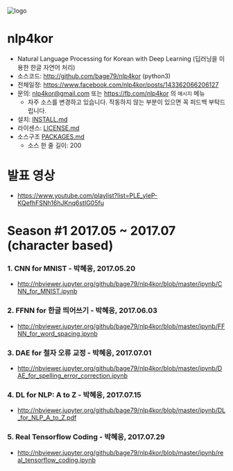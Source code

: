 ![logo](https://github.com/bage79/nlp4kor/raw/master/ipynb/img/nlp4kor.png)

# nlp4kor
- Natural Language Processing for Korean with Deep Learning (딥러닝을 이용한 한글 자연어 처리)
- 소스코드: http://github.com/bage79/nlp4kor (python3)
- 전체일정: https://www.facebook.com/nlp4kor/posts/143362066206127
- 문의: nlp4kor@gmail.com 또는 https://fb.com/nlp4kor 의 `메시지` 메뉴
    - 자주 소스를 변경하고 있습니다. 작동하지 않는 부분이 있으면 꼭 피드백 부탁드립니다.
- 설치: [INSTALL.md](https://github.com/bage79/nlp4kor/blob/master/INSTALL.md)
- 라이센스: [LICENSE.md](https://github.com/bage79/nlp4kor/blob/master/LICENSE.md)
- 소스구조 [PACKAGES.md](https://github.com/bage79/nlp4kor/blob/master/PACKAGES.md)
    - 소스 한 줄 길이: 200

# 발표 영상
- https://www.youtube.com/playlist?list=PLE_yleP-KQefhFSNh16hJKnq6stIG05fu

# Season #1 2017.05 ~ 2017.07 (character based)

### 1. CNN for MNIST - 박혜웅, 2017.05.20
- http://nbviewer.jupyter.org/github/bage79/nlp4kor/blob/master/ipynb/CNN_for_MNIST.ipynb

### 2. FFNN for 한글 띄어쓰기 - 박혜웅, 2017.06.03
- http://nbviewer.jupyter.org/github/bage79/nlp4kor/blob/master/ipynb/FFNN_for_word_spacing.ipynb

### 3. DAE for 철자 오류 교정 - 박혜웅, 2017.07.01
- http://nbviewer.jupyter.org/github/bage79/nlp4kor/blob/master/ipynb/DAE_for_spelling_error_correction.ipynb

### 4. DL for NLP: A to Z - 박혜웅, 2017.07.15
- http://nbviewer.jupyter.org/github/bage79/nlp4kor/blob/master/ipynb/DL_for_NLP_A_to_Z.pdf

### 5. Real Tensorflow Coding - 박혜웅, 2017.07.29
- http://nbviewer.jupyter.org/github/bage79/nlp4kor/blob/master/ipynb/real_tensorflow_coding.ipynb
